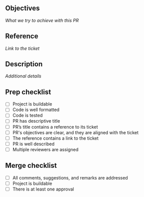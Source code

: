 ## Objectives
_What we try to achieve with this PR_

## Reference
_Link to the ticket_

## Description
_Additional details_

## Prep checklist
- [ ] Project is buildable
- [ ] Code is well formatted
- [ ] Code is tested
- [ ] PR has descriptive title
- [ ] PR’s title contains a reference to its ticket
- [ ] PR's objectives are clear, and they are aligned with the ticket
- [ ] The reference contains a link to the ticket
- [ ] PR is well described
- [ ] Multiple reviewers are assigned

## Merge checklist
- [ ] All comments, suggestions, and remarks are addressed
- [ ] Project is buildable
- [ ] There is at least one approval